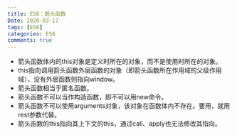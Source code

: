 ```yaml
---
title: ES6：箭头函数
Date: 2020-03-17
tags: [ES6]
categories: ES6
comments: true
---
```


- 箭头函数体内的this对象是定义时所在的对象，而不是使用时所在的对象。
- this指向调用箭头函数外层函数的对象（即箭头函数所在作用域的父级作用域），没有外层函数则指向window。
- 箭头函数相当于匿名函数。
- 箭头函数不可以当作构造函数，即不可以用new命令。
- 箭头函数不可以使用arguments对象，该对象在函数体内不存在。要用，就用rest参数代替。
- 箭头函数的this指向其上下文的this，通过call、apply也无法修改其指向。